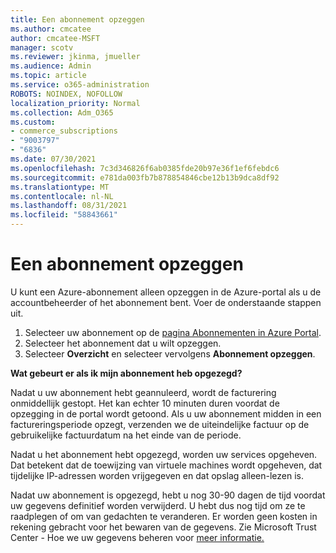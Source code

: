 ```yaml
---
title: Een abonnement opzeggen
ms.author: cmcatee
author: cmcatee-MSFT
manager: scotv
ms.reviewer: jkinma, jmueller
ms.audience: Admin
ms.topic: article
ms.service: o365-administration
ROBOTS: NOINDEX, NOFOLLOW
localization_priority: Normal
ms.collection: Adm_O365
ms.custom:
- commerce_subscriptions
- "9003797"
- "6836"
ms.date: 07/30/2021
ms.openlocfilehash: 7c3d346826f6ab0385fde20b97e36f1ef6febdc6
ms.sourcegitcommit: e781da003fb7b878854846cbe12b13b9dca8df92
ms.translationtype: MT
ms.contentlocale: nl-NL
ms.lasthandoff: 08/31/2021
ms.locfileid: "58843661"
---
```

# <a name="how-to-cancel-a-subscription"></a>Een abonnement opzeggen

U kunt een Azure-abonnement alleen opzeggen in de Azure-portal als u de accountbeheerder of het abonnement bent. Voer de onderstaande stappen uit.

1. Selecteer uw abonnement op de [pagina Abonnementen in Azure Portal](https://ms.portal.azure.com/#blade/Microsoft_Azure_Billing/SubscriptionsBlade).
2. Selecteer het abonnement dat u wilt opzeggen.
3. Selecteer **Overzicht** en selecteer vervolgens **Abonnement opzeggen**.

**Wat gebeurt er als ik mijn abonnement heb opgezegd?**

Nadat u uw abonnement hebt geannuleerd, wordt de facturering onmiddellijk gestopt. Het kan echter 10 minuten duren voordat de opzegging in de portal wordt getoond. Als u uw abonnement midden in een factureringsperiode opzegt, verzenden we de uiteindelijke factuur op de gebruikelijke factuurdatum na het einde van de periode.

Nadat u het abonnement hebt opgezegd, worden uw services opgeheven. Dat betekent dat de toewijzing van virtuele machines wordt opgeheven, dat tijdelijke IP-adressen worden vrijgegeven en dat opslag alleen-lezen is.

Nadat uw abonnement is opgezegd, hebt u nog 30-90 dagen de tijd voordat uw gegevens definitief worden verwijderd. U hebt dus nog tijd om ze te raadplegen of om van gedachten te veranderen. Er worden geen kosten in rekening gebracht voor het bewaren van de gegevens. Zie Microsoft Trust Center - Hoe we uw gegevens beheren voor [meer informatie.](https://www.microsoft.com/trust-center/privacy/data-management#leave)

